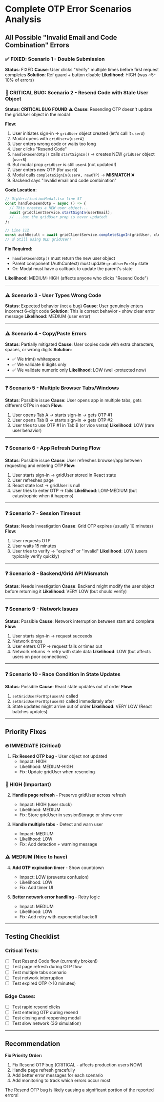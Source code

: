 # Complete OTP Error Scenarios Analysis

## All Possible "Invalid Email and Code Combination" Errors

### ✅ FIXED: Scenario 1 - Double Submission
**Status**: FIXED
**Cause**: User clicks "Verify" multiple times before first request completes
**Solution**: Ref guard + button disable
**Likelihood**: HIGH (was ~5-10% of errors)

### 🚨 CRITICAL BUG: Scenario 2 - Resend Code with Stale User Object
**Status**: **CRITICAL BUG FOUND** ⚠️
**Cause**: Resending OTP doesn't update the gridUser object in the modal

**Flow:**
1. User initiates sign-in → `gridUser` object created (let's call it `userA`)
2. Modal opens with `gridUser={userA}`
3. User enters wrong code or waits too long
4. User clicks "Resend Code"
5. `handleResendOtp()` calls `startSignIn()` → creates NEW `gridUser` object (`userB`)
6. But modal prop `gridUser` is still `userA` (not updated!)
7. User enters new OTP (for `userB`)
8. Modal calls `completeSignIn(userA, newOTP)` → **MISMATCH** ❌
9. Backend says "Invalid email and code combination"

**Code Location:**
```typescript
// OtpVerificationModal.tsx line 57
const handleResendOtp = async () => {
  // This creates a NEW user object...
  await gridClientService.startSignIn(userEmail);
  // ...but the gridUser prop is never updated!
};

// Line 112
const authResult = await gridClientService.completeSignIn(gridUser, cleanOtp);
// ☝️ Still using OLD gridUser!
```

**Fix Required:**
- `handleResendOtp()` must return the new user object
- Parent component (AuthContext) must update `gridUserForOtp` state
- Or: Modal must have a callback to update the parent's state

**Likelihood**: MEDIUM-HIGH (affects anyone who clicks "Resend Code")

---

### ⚠️ Scenario 3 - User Types Wrong Code
**Status**: Expected behavior (not a bug)
**Cause**: User genuinely enters incorrect 6-digit code
**Solution**: This is correct behavior - show clear error message
**Likelihood**: MEDIUM (user error)

---

### ⚠️ Scenario 4 - Copy/Paste Errors
**Status**: Partially mitigated
**Cause**: User copies code with extra characters, spaces, or wrong digits
**Solution**: 
- ✅ We trim() whitespace
- ✅ We validate 6 digits only
- ✅ We validate numeric only
**Likelihood**: LOW (well-protected now)

---

### ❓ Scenario 5 - Multiple Browser Tabs/Windows
**Status**: Possible issue
**Cause**: User opens app in multiple tabs, gets different OTPs in each
**Flow:**
1. User opens Tab A → starts sign-in → gets OTP #1
2. User opens Tab B → starts sign-in → gets OTP #2  
3. User tries to use OTP #1 in Tab B (or vice versa)
**Likelihood**: LOW (rare user behavior)

---

### ❓ Scenario 6 - App Refresh During Flow
**Status**: Possible issue
**Cause**: User refreshes browser/app between requesting and entering OTP
**Flow:**
1. User starts sign-in → gridUser stored in React state
2. User refreshes page
3. React state lost → gridUser is null
4. User tries to enter OTP → fails
**Likelihood**: LOW-MEDIUM (but catastrophic when it happens)

---

### ❓ Scenario 7 - Session Timeout
**Status**: Needs investigation
**Cause**: Grid OTP expires (usually 10 minutes)
**Flow:**
1. User requests OTP
2. User waits 15 minutes
3. User tries to verify → "expired" or "invalid"
**Likelihood**: LOW (users typically verify quickly)

---

### ❓ Scenario 8 - Backend/Grid API Mismatch
**Status**: Needs investigation
**Cause**: Backend might modify the user object before returning it
**Likelihood**: VERY LOW (but should verify)

---

### ❓ Scenario 9 - Network Issues
**Status**: Possible
**Cause**: Network interruption between start and complete
**Flow:**
1. User starts sign-in → request succeeds
2. Network drops
3. User enters OTP → request fails or times out
4. Network returns → retry with stale data
**Likelihood**: LOW (but affects users on poor connections)

---

### ❓ Scenario 10 - Race Condition in State Updates
**Status**: Possible
**Cause**: React state updates out of order
**Flow:**
1. `setGridUserForOtp(userA)` called
2. `setGridUserForOtp(userB)` called immediately after
3. State updates might arrive out of order
**Likelihood**: VERY LOW (React batches updates)

---

## Priority Fixes

### 🔥 IMMEDIATE (Critical)
1. **Fix Resend OTP bug** - User object not updated
   - Impact: HIGH
   - Likelihood: MEDIUM-HIGH  
   - Fix: Update gridUser when resending

### 🚨 HIGH (Important)
2. **Handle page refresh** - Preserve gridUser across refresh
   - Impact: HIGH (user stuck)
   - Likelihood: MEDIUM
   - Fix: Store gridUser in sessionStorage or show error

3. **Handle multiple tabs** - Detect and warn user
   - Impact: MEDIUM
   - Likelihood: LOW
   - Fix: Add detection + warning message

### ⚠️ MEDIUM (Nice to have)
4. **Add OTP expiration timer** - Show countdown
   - Impact: LOW (prevents confusion)
   - Likelihood: LOW
   - Fix: Add timer UI

5. **Better network error handling** - Retry logic
   - Impact: MEDIUM
   - Likelihood: LOW
   - Fix: Add retry with exponential backoff

---

## Testing Checklist

### Critical Tests:
- [ ] Test Resend Code flow (currently broken!)
- [ ] Test page refresh during OTP flow
- [ ] Test multiple tabs scenario
- [ ] Test network interruption
- [ ] Test expired OTP (>10 minutes)

### Edge Cases:
- [ ] Test rapid resend clicks
- [ ] Test entering OTP during resend
- [ ] Test closing and reopening modal
- [ ] Test slow network (3G simulation)

---

## Recommendation

**Fix Priority Order:**
1. Fix Resend OTP bug (CRITICAL - affects production users NOW)
2. Handle page refresh gracefully
3. Add better error messages for each scenario
4. Add monitoring to track which errors occur most

The Resend OTP bug is likely causing a significant portion of the reported errors!

